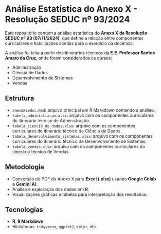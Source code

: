 # Análise Estatística do Anexo X - Resolução SEDUC nº 93/2024

Este repositório contém a análise estatística do **Anexo X da Resolução SEDUC nº 93 (07/11/2024)**, que define a relação entre componentes curriculares e habilitações aceitas para o exercício da docência.  

A análise foi feita a partir dos itinerários técnicos da **E.E. Professor Santos Amaro da Cruz**, onde foram considerados os cursos:
- Administração  
- Ciência de Dados  
- Desenvolvimento de Sistemas  
- Vendas  

## Estrutura
- `anexoXseduc.Rmd`: arquivo principal em R Markdown contendo a análise.
- `tabela_administracao.xlsx`: arquivo com os componentes curriculares do itinerário técnico de Administração.
- `tabela_ciencia_de_dados.xlsx`: arquivo com os componentes curriculares do itinerário técnico de Ciência de Dados.
- `tabela_desenvolvimento_sistemas.xlsx`: arquivo com os componentes curriculares do itinerário técnico de Desenvolvimento de Sistemas.
- `tabela_vendas.xlsx`: arquivo com os componentes curriculares do itinerário técnico de Vendas.

## Metodologia
- Conversão do PDF do Anexo X para **Excel (.xlsx)** usando **Google Colab** e **Gemini AI**.  
- Análise e exploração dos dados em **R**.  
- Visualizações gráficas e tabelas para interpretação dos resultados.  

## Tecnologias
- **R**, **R Markdown**  
- Bibliotecas: `tidyverse`, `ggplot2`, `dplyr`, etc.  
